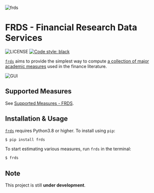 ![frds](https://github.com/mgao6767/frds/raw/master/images/frds_logo.png)

# FRDS - Financial Research Data Services
![LICENSE](https://img.shields.io/github/license/mgao6767/frds?color=blue) [![Code style: black](https://img.shields.io/badge/code%20style-black-000000.svg)](https://github.com/psf/black)

[`frds`](https://github.com/mgao6767/frds/) aims to provide the simplest way to compute [a collection of major academic measures](#supported-measures) used in the finance literature.

![GUI](https://github.com/mgao6767/frds/raw/master/images/frds_gui.png)

## Supported Measures

See [Supported Measures - FRDS](https://frds.io/measures).

## Installation & Usage

[`frds`](https://github.com/mgao6767/frds/) requires Python3.8 or higher. To install using `pip`:

```bash
$ pip install frds
```

To start estimating various measures, run `frds` in the terminal:

```bash
$ frds
```

## Note

This project is still **under development**.